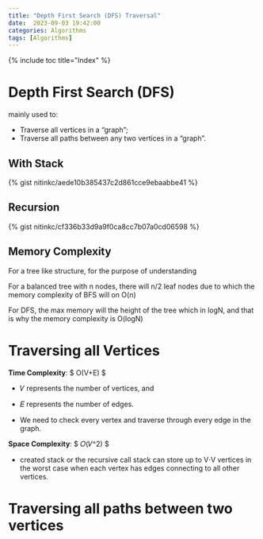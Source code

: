 ```yaml
---
title: "Depth First Search (DFS) Traversal"
date:  2023-09-03 19:42:00
categories: Algorithms
tags: [Algorithms]
---
```

{% include toc title="Index" %}

# Depth First Search (DFS) 

mainly used to:
- Traverse all vertices in a “graph”;
- Traverse all paths between any two vertices in a “graph”.

## With Stack
{% gist nitinkc/aede10b385437c2d861cce9ebaabbe41 %}

## Recursion
{% gist nitinkc/cf336b33d9a9f0ca8cc7b07a0cd06598 %}

## Memory Complexity
For a tree like structure, for the purpose of understanding

For a balanced tree with n nodes, there will n/2 leaf nodes due to which the memory complexity of BFS will on O(n)

For DFS, the max memory will the height of the tree which in logN, and that is why the memory complexity is O(logN)


# Traversing all Vertices

**Time Complexity**: $ O(V+E) $
- 𝑉 represents the number of vertices, and
- 𝐸 represents the number of edges.

- We need to check every vertex and traverse through every edge in the graph.

**Space Complexity**: $ 𝑂(𝑉^2) $
- created stack or the recursive call stack can store up to V⋅V vertices
  in the worst case when each vertex has edges connecting to all other vertices.

# Traversing all paths between two vertices

